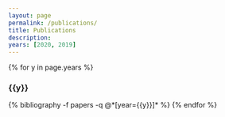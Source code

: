 ```yaml
---
layout: page
permalink: /publications/
title: Publications
description: 
years: [2020, 2019]
---
```


{% for y in page.years %}
  <h3 class="year">{{y}}</h3>
  {% bibliography -f papers -q @*[year={{y}}]* %}
{% endfor %}